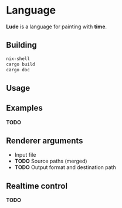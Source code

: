 # Language

**Lude** is a language for painting with **time**.

## Building

```sh
nix-shell
cargo build
cargo doc
```

## Usage

## Examples

**TODO**

## Renderer arguments

* Input file
* **TODO** Source paths (merged)
* **TODO** Output format and destination path

## Realtime control

**TODO**

